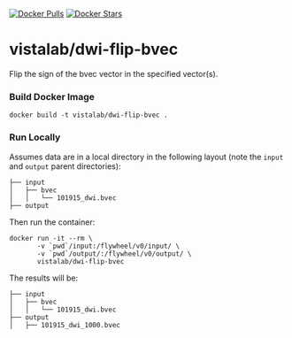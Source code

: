 [![Docker Pulls](https://img.shields.io/docker/pulls/vistalab/dwi-flip-bvec.svg)](https://hub.docker.com/r/vistalab/dwi-flip-bvec/)
[![Docker Stars](https://img.shields.io/docker/stars/vistalab/dwi-flip-bvec.svg)](https://hub.docker.com/r/vistalab/dwi-flip-bvec/)


# vistalab/dwi-flip-bvec
Flip the sign of the bvec vector in the specified vector(s).

### Build Docker Image
`docker build -t vistalab/dwi-flip-bvec .`


### Run Locally
Assumes data are in a local directory in the following layout (note the `input` and `output` parent directories):
```.
├── input
│   ├── bvec
│   │   └── 101915_dwi.bvec
├── output
```
Then run the container:
```
docker run -it --rm \
       -v `pwd`/input:/flywheel/v0/input/ \
       -v `pwd`/output/:/flywheel/v0/output/ \
       vistalab/dwi-flip-bvec
```

The results will be:
```.
├── input
│   ├── bvec
│   │   └── 101915_dwi.bvec
├── output
│   ├── 101915_dwi_1000.bvec
```
